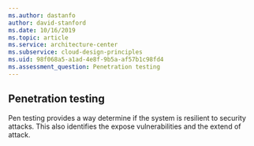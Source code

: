 ```yaml
---
ms.author: dastanfo
author: david-stanford
ms.date: 10/16/2019
ms.topic: article
ms.service: architecture-center
ms.subservice: cloud-design-principles
ms.uid: 98f068a5-a1ad-4e8f-9b5a-af57b1c98fd4
ms.assessment_question: Penetration testing
---
```

## Penetration testing

Pen testing provides a way determine if the system is resilient to security attacks. This also identifies the expose vulnerabilities and the extend of attack.

